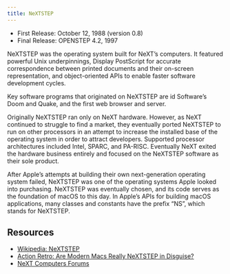 ```yaml
---
title: NeXTSTEP
---
```


- First Release: October 12, 1988 (version 0.8)
- Final Release: OPENSTEP 4.2, 1997

NeXTSTEP was the operating system built for NeXT’s computers. It featured powerful Unix underpinnings, Display PostScript for accurate correspondence between printed documents and their on-screen representation, and object-oriented APIs to enable faster software development cycles.

Key software programs that originated on NeXTSTEP are id Software’s Doom and Quake, and the first web browser and server.

Originally NeXTSTEP ran only on NeXT hardware. However, as NeXT continued to struggle to find a market, they eventually ported NeXTSTEP to run on other processors in an attempt to increase the installed base of the operating system in order to attract developers. Supported processor architectures included Intel, SPARC, and PA-RISC. Eventually NeXT exited the hardware business entirely and focused on the NeXTSTEP software as their sole product.

After Apple’s attempts at building their own next-generation operating system failed, NeXTSTEP was one of the operating systems Apple looked into purchasing. NeXTSTEP was eventually chosen, and its code serves as the foundation of macOS to this day. In Apple’s APIs for building macOS applications, many classes and constants have the prefix “NS”, which stands for NeXTSTEP.

## Resources

- [Wikipedia: NeXTSTEP](https://en.wikipedia.org/wiki/NeXTSTEP)
- [Action Retro: Are Modern Macs Really NeXTSTEP in Disguise?](https://youtu.be/HyitnJQRvu0)
- [NeXT Computers Forums](https://www.nextcomputers.org/forums/index.php)
